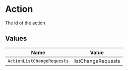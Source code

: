 # Action

The id of the action


## Values

| Name                       | Value                      |
| -------------------------- | -------------------------- |
| `ActionListChangeRequests` | listChangeRequests         |